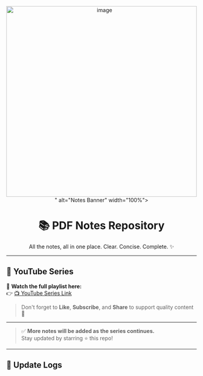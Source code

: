 <!-- BANNER IMAGE -->
<p align="center">
  <img src="<img width="1101" height="504" alt="image" src="https://github.com/user-attachments/assets/4d1da718-256b-47d8-9606-3e666d9a0eda" />
" alt="Notes Banner" width="100%">
</p>

<h1 align="center">📚 PDF Notes Repository</h1>
<p align="center">All the notes, all in one place. Clear. Concise. Complete. ✨</p>

---

## 🎥 YouTube Series

🔗 **Watch the full playlist here:**  
👉 [📺 YouTube Series Link]([https://your-youtube-series-url.com](https://www.youtube.com/watch?v=som-xqVgnig&list=PL805VASnajJ16pip2ZUFycE-H7lT2KxgY))

> Don't forget to **Like**, **Subscribe**, and **Share** to support quality content 🙌

---

> ✅ **More notes will be added as the series continues.**  
> Stay updated by starring ⭐ this repo!

---

## 📝 Update Logs

